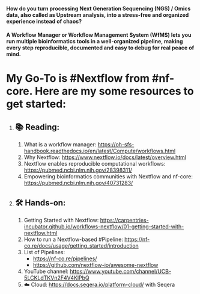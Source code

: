 #### How do you turn processing Next Generation Sequencing (NGS) / Omics data, also called as Upstream analysis, into a stress-free and organized experience instead of chaos?
#### A Workflow Manager or Workflow Management System (WfMS) lets you run multiple bioinformatics tools in a well-organized pipeline, making every step reproducible, documented and easy to debug for real peace of mind. 

# My Go-To is #Nextflow from #nf-core. Here are my some resources to get started:

1. ## 📚 Reading:
    1. What is a workflow manager: https://oh-sfs-handbook.readthedocs.io/en/latest/Compute/workflows.html
    2. Why Nextflow: https://www.nextflow.io/docs/latest/overview.html
    3. Nextflow enables reproducible computational workflows: https://pubmed.ncbi.nlm.nih.gov/28398311/
    4. Empowering bioinformatics communities with Nextflow and nf-core: https://pubmed.ncbi.nlm.nih.gov/40731283/

2. ## 🛠️ Hands-on:
    1. Getting Started with Nextflow: https://carpentries-incubator.github.io/workflows-nextflow/01-getting-started-with-nextflow.html
    2. How to run a Nextflow-based #Pipeline: https://nf-co.re/docs/usage/getting_started/introduction
    3. List of Pipelines:
       - https://nf-co.re/pipelines/
       - https://github.com/nextflow-io/awesome-nextflow 
    4. YouTube channel: https://www.youtube.com/channel/UCB-5LCKLdTKVn2F4V4KlPbQ
    5. ☁️ Cloud: https://docs.seqera.io/platform-cloud/ with Seqera
